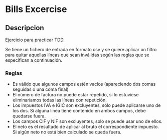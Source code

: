 # Bills Excercise

## Descripcion

Ejercicio para practicar TDD. 

Se tiene un fichero de entrada en formato csv y se quiere aplicar un filtro para quitar aquellas líneas que sean 
inválidas según las reglas que se especifican a continuación.

### Reglas

- Es válido que algunos campos estén vacíos (apareciendo dos comas seguidas o una coma final)
- El número de factura no puede estar repetido, si lo estuviese eliminaríamos todas las líneas con
repetición.
- Los impuestos IVA e IGIC son excluyentes, sólo puede aplicarse uno de los dos. Si alguna línea
tiene contenido en ambos campos, debe quedarse fuera.
- Los campos CIF y NIF son excluyentes, solo se puede usar uno de ellos.
- El neto es el resultado de aplicar al bruto el correspondiente impuesto. Si algún neto no está
bien calculado se queda fuera.
